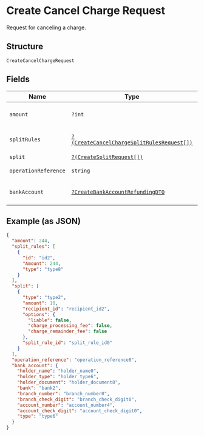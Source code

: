 
# Create Cancel Charge Request

Request for canceling a charge.

## Structure

`CreateCancelChargeRequest`

## Fields

| Name | Type | Tags | Description | Getter | Setter |
|  --- | --- | --- | --- | --- | --- |
| `amount` | `?int` | Optional | The amount that will be canceled. | getAmount(): ?int | setAmount(?int amount): void |
| `splitRules` | [`?(CreateCancelChargeSplitRulesRequest[])`](../../doc/models/create-cancel-charge-split-rules-request.md) | Optional | The split rules request | getSplitRules(): ?array | setSplitRules(?array splitRules): void |
| `split` | [`?(CreateSplitRequest[])`](../../doc/models/create-split-request.md) | Optional | Splits | getSplit(): ?array | setSplit(?array split): void |
| `operationReference` | `string` | Required | - | getOperationReference(): string | setOperationReference(string operationReference): void |
| `bankAccount` | [`?CreateBankAccountRefundingDTO`](../../doc/models/create-bank-account-refunding-dto.md) | Optional | - | getBankAccount(): ?CreateBankAccountRefundingDTO | setBankAccount(?CreateBankAccountRefundingDTO bankAccount): void |

## Example (as JSON)

```json
{
  "amount": 244,
  "split_rules": [
    {
      "id": "id2",
      "Amount": 244,
      "type": "type8"
    }
  ],
  "split": [
    {
      "type": "type2",
      "amount": 10,
      "recipient_id": "recipient_id2",
      "options": {
        "liable": false,
        "charge_processing_fee": false,
        "charge_remainder_fee": false
      },
      "split_rule_id": "split_rule_id0"
    }
  ],
  "operation_reference": "operation_reference8",
  "bank_account": {
    "holder_name": "holder_name0",
    "holder_type": "holder_type6",
    "holder_document": "holder_document8",
    "bank": "bank2",
    "branch_number": "branch_number0",
    "branch_check_digit": "branch_check_digit0",
    "account_number": "account_number4",
    "account_check_digit": "account_check_digit0",
    "type": "type6"
  }
}
```

